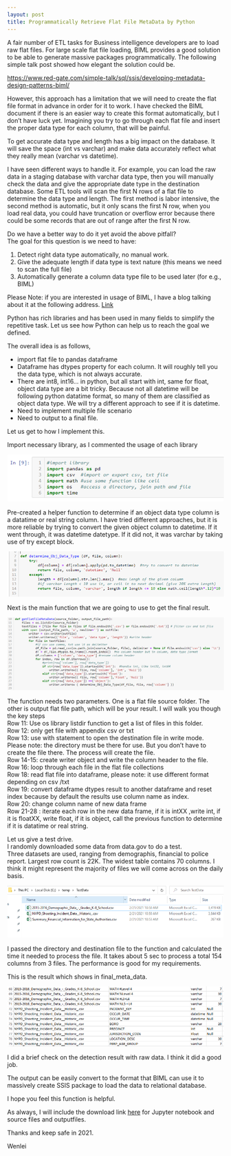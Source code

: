 ```yaml
---
layout: post
title: Programmatically Retrieve Flat File MetaData by Python
---
```


A fair number of ETL tasks for Business intelligence developers are to load raw flat files.  For large scale flat file loading, BIML provides a good solution to be able to generate massive packages programmatically. The following simple talk post showed how elegant the solution could be.  

<https://www.red-gate.com/simple-talk/sql/ssis/developing-metadata-design-patterns-biml/>  

However, this approach has a limitation that we will need to create the flat file format in advance in order for it to work. I have checked the BIML document if there is an easier way to create this format automatically, but I don’t have luck yet. Imagining you try to go through each flat file and insert the proper  data type for each column, that will be painful.   

To get accurate data type and length has a big impact on the database. It will save the space (int vs varchar) and make data accurately reflect what they really mean (varchar vs datetime).  

I have seen different ways to handle it.  For example, you can load the raw data in a staging database with varchar data type, then you will manually check the data and give the appropriate date type in the destination database. Some ETL tools will scan the first N rows of a flat file to determine the data type and length. The first method is labor intensive,  the second method is automatic, but it only scans the first N row, when you load real data, you could have truncation or overflow error because there could be some records that are out of range after the first N row. 

Do we have a better way to do it yet avoid the above pitfall?  
The goal for this question is we need to have:  
1. Detect right data type automatically, no manual work.  
2. Give the adequate length if data type is text nature (this means we need to scan the full file)  
3. Automatically generate a column data type file to be used later (for e.g., BIML)  

Please Note: if you are interested in usage of BIML, I have a blog talking about it at the following address.
[Link](https://wenleicao.github.io/Generate_Metadata_for_BIML_via_PowerShell/)  

Python has rich libraries and has been used in many fields to simplify the repetitive task.  Let us see how Python can help us to reach the goal we defined.
 
The overall idea is as follows,
* import flat file to pandas dataframe  
* Dataframe has dtypes property for each column. It will roughly tell you the data type, which is not always accurate.  
* There are int8, int16… in python, but all start with int, same for float, object data type are a bit tricky. Because not all datetime will be following python datatime format, so many of them are classified as object data type.  We will try a different approach to see if it is datetime.  
* Need to implement multiple file scenario  
* Need to output to a final file.  

Let us get to how I implement this.  
 
Import necessary library, as I commented the usage of each library   

<img src="/images/blog41/import_libary.PNG">  

Pre-created a helper function to determine if an object data type column is a datatime or real string column. I have tried different approaches, but it is more reliable by trying to convert the given object column to datetime. If it went through, it was datetime datetype. If it did not, it was varchar by taking use of try except block.  

<img src="/images/blog41/determine_obj_data_type.PNG">  

Next is the main function that we are going to use to get the final result.  

<img src="/images/blog41/main.PNG">  

The function needs two parameters.  One is a flat file source folder. The other is output flat file path, which will be your result. I will walk you though the key steps  
Row 11:  Use os library listdir function to get a list of files in this folder.  
Row 12:  only get file with appendix csv or txt  
Row 13: use with statement to open the destination file in write mode. Please note: the directory must be there for use. But you don’t have to create the file there. The process will create the file.  
Row 14-15: create writer object and write the column header to the file.  
Row 16: loop through each file in the flat file collections  
Row 18: read flat file into dataframe, please note: it use different format depending on csv /txt   
Row 19: convert dataframe dtypes result to another dataframe and reset index because by default the results use column name as index.  
Row 20: change column name of new data frame  
Row 21-28 : iterate each row in the new data frame, if it is intXX ,write int, if it is floatXX, write float, if it is object, call the previous function to determine if it is datatime or real string.  

Let us give a test drive.  
I randomly downloaded some data from data.gov to do a test.  
Three datasets are used, ranging from demographis, financial to police report.  Largest row count is 22K. The widest table contains 70 columns. I think it might represent the majority of files we will come across on the daily basis. 

<img src="/images/blog41/source_file_folder.PNG">  

I passed the directory and destination file to the function and calculated the time it needed to process the file.  It takes about 5 sec to process a total 154 columns from 3 files. The performance is good for my requirements. 

This is the result which shows in final_meta_data. 

<img src="/images/blog41/final_result.PNG"> 

I did a brief check on the detection result with raw data. I think it did a good job. 

The output can be easily convert to the format that BIML can use it to massively create SSIS package to load the data to relational database.

I hope you feel this function is helpful.  

As always, I will include the download link <a href="/Files/blog41.zip">here</a> for Jupyter notebook and source files and outputfiles.  

Thanks and keep safe in 2021.

Wenlei
